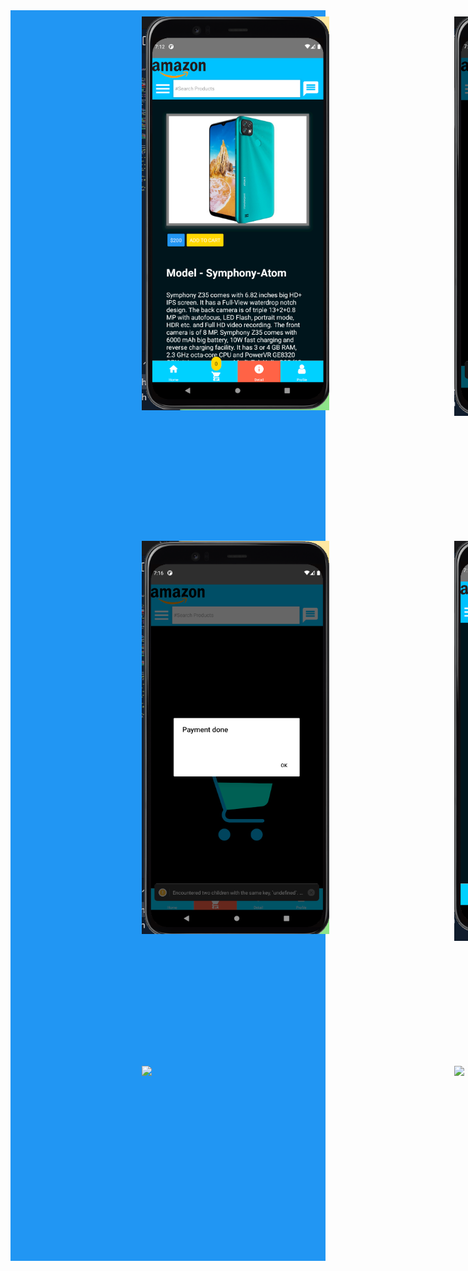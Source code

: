 <div style="display: grid;
  grid-template-columns: auto auto auto auto;
  grid-gap: 200px;
  background-color: #2196F3;
  padding: 10px"> 
 
<img  width="300px" src="mobileapp1.png"/>
<img width="300px"  src="mobileapp2.png"/>
<img width="300px"  src="mobileapp3.png"/>
<img width="300px"  src="mobileapp4.png"/>
<img width="300px"  src="mobileapp5.png"/>
<img width="300px"  src="mobileapp6.png"/>
<img width="300px"  src="mobileapp7.png"/>
<img width="300px"  src="mobileapp8.png"/>
<img width="300px"  src="mobileapp9.png"/>
<img width="300px"  src="mobileapp10.png"/>
<img width="300px"  src="mobileapp11.png"/>

 <div>
 

<br/>
<br/>
project Name : electronic Shop App
Author : Piyas Talukder

===========================

- [Live Site](https://go-riders-67527.web.app/)
- [Github Link](https://github.com/Porgramming-Hero-web-course/react-auth-piyas1234)
 

About project:
 
- this project is about ride place 


More information:
- [my website ](http://piyass.com)
- [facebook](https://web.facebook.com/piyastalukderr/)


